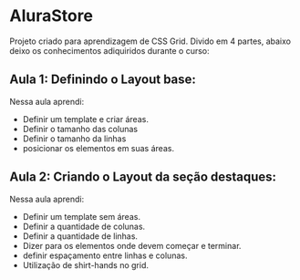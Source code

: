 # AluraStore

Projeto criado para aprendizagem de CSS Grid. Divido em 4 partes, abaixo deixo os conhecimentos adiquiridos durante o curso:

## Aula 1: Definindo o Layout base:

Nessa aula aprendi:

* Definir um template e criar áreas.
* Definir o tamanho das colunas
* Definir o tamanho da linhas
* posicionar os elementos em suas áreas.

## Aula 2: Criando o Layout da seção destaques:

Nessa aula aprendi:

* Definir um template sem áreas.
* Definir a quantidade de colunas.
* Definir a quantidade de linhas.
* Dizer para os elementos onde devem começar e terminar.
* definir espaçamento entre linhas e colunas.
* Utilização de shirt-hands no grid.


